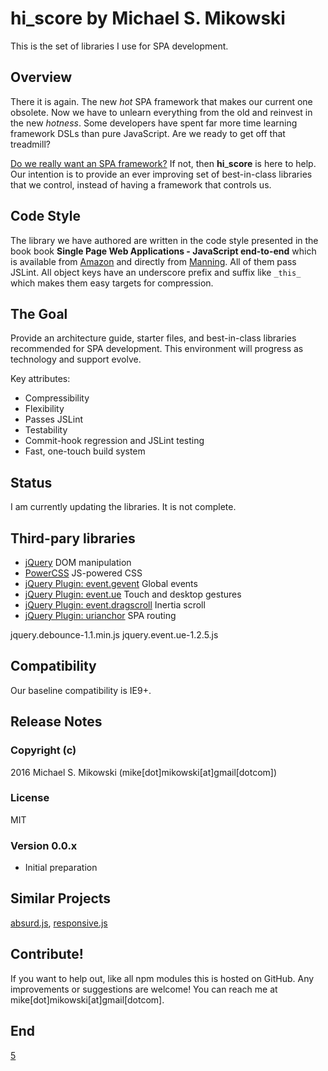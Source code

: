 # hi\_score by Michael S. Mikowski
This is the set of libraries I use for SPA development.

## Overview
There it is again. The new *hot* SPA framework that makes our current
one obsolete.  Now we have to unlearn everything from the old and reinvest
in the new *hotness*.  Some developers have spent far more time learning
framework DSLs than pure JavaScript. Are we ready to get off that
treadmill?

[Do we really want an SPA framework?][0] If not, then **hi**\_**score**
is here to help.  Our intention is to provide an ever improving set of
best-in-class libraries that we control, instead of having a framework
that controls us.

## Code Style
The library we have authored are written in the code style presented in
the book book **Single Page Web Applications - JavaScript end-to-end**
which is available from [Amazon][1] and directly from [Manning][2].
All of them pass JSLint. All object keys have an underscore prefix and
suffix like `_this_` which makes them easy targets for compression.

## The Goal
Provide an architecture guide, starter files, and best-in-class libraries
recommended for SPA development.  This environment will progress as
technology and support evolve.

Key attributes:

- Compressibility
- Flexibility
- Passes JSLint
- Testability
- Commit-hook regression and JSLint testing
- Fast, one-touch build system

## Status
I am currently updating the libraries. It is not complete.

## Third-pary libraries
- [jQuery][0] DOM manipulation
- [PowerCSS][1] JS-powered CSS
- [jQuery Plugin: event.gevent][2] Global events
- [jQuery Plugin: event.ue][3] Touch and desktop gestures
- [jQuery Plugin: event.dragscroll][4] Inertia scroll
- [jQuery Plugin: urianchor][5] SPA routing

jquery.debounce-1.1.min.js  jquery.event.ue-1.2.5.js

## Compatibility
Our baseline compatibility is IE9+.

## Release Notes
### Copyright (c)
2016 Michael S. Mikowski (mike[dot]mikowski[at]gmail[dotcom])

### License
MIT

### Version 0.0.x
- Initial preparation

## Similar Projects
[absurd.js][4], [responsive.js][5]

## Contribute!
If you want to help out, like all npm modules this is hosted on
GitHub. Any improvements or suggestions are welcome!
You can reach me at mike[dot]mikowski[at]gmail[dotcom].

## End
[0]:http://jquery.org
[1]:http://powercss.org
[2]:https://www.npmjs.com/package/jquery.event.gevent
[3]:https://www.npmjs.com/package/jquery.event.ue
[4]:https://www.npmjs.com/package/jquery.event.dragscroll
[5]

[0]:http://mmikowski.github.io/no-frameworks
[1]:http://www.amazon.com/dp/1617290750
[2]:http://manning.com/mikowski
[3]:http://powercss.org/
[4]:http://absurdjs.com/
[5]:http://www.responsivejs.com/

